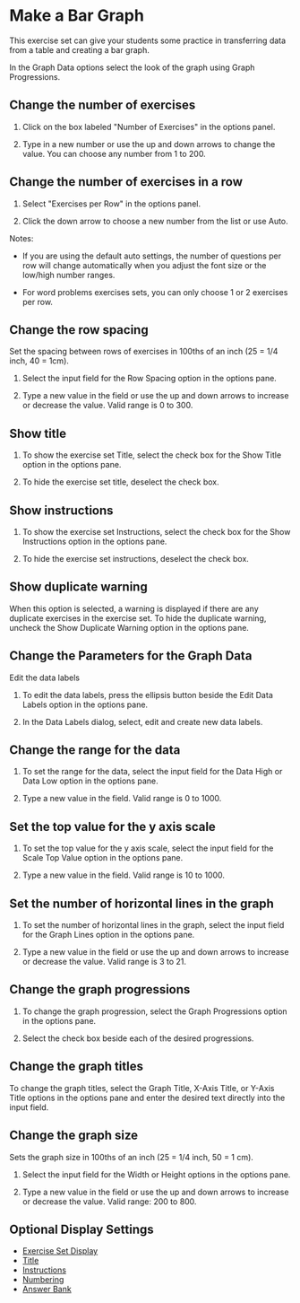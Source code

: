 # Make a Bar Graph

This exercise set can give your students some practice in transferring data from a table and creating a bar graph.

In the Graph Data options select the look of the graph using Graph Progressions.

## Change the number of exercises

1. Click on the box labeled "Number of Exercises" in the options panel.

2. Type in a new number or use the up and down arrows to change the value. You can choose any number from 1 to 200.

## Change the number of exercises in a row

1. Select "Exercises per Row" in the options panel.

2. Click the down arrow to choose a new number from the list or use Auto.

Notes:

- If you are using the default auto settings, the number of questions per row will change automatically when you adjust the font size or the low/high number ranges.

- For word problems exercises sets, you can only choose 1 or 2 exercises per row.

## Change the row spacing

Set the spacing between rows of exercises in 100ths of an inch (25 = 1/4 inch, 40 = 1cm).

1. Select the input field for the Row Spacing option in the options pane.

2. Type a new value in the field or use the up and down arrows to increase or decrease the value. Valid range is 0 to 300.

## Show title

1. To show the exercise set Title, select the check box for the Show Title option in the options pane.

2. To hide the exercise set title, deselect the check box.

## Show instructions

1. To show the exercise set Instructions, select the check box for the Show Instructions option in the options pane.

2. To hide the exercise set instructions, deselect the check box.

## Show duplicate warning

When this option is selected, a warning is displayed if there are any duplicate exercises in the exercise set. To hide the duplicate warning, uncheck the Show Duplicate Warning option in the options pane.

## Change the Parameters for the Graph Data

Edit the data labels

1. To edit the data labels, press the ellipsis button beside the Edit Data Labels option in the options pane.

2. In the Data Labels dialog, select, edit and create new data labels.

## Change the range for the data

1. To set the range for the data, select the input field for the Data High or Data Low option in the options pane.

2. Type a new value in the field. Valid range is 0 to 1000.

## Set the top value for the y axis scale

1. To set the top value for the y axis scale, select the input field for the Scale Top Value option in the options pane.

2. Type a new value in the field. Valid range is 10 to 1000.

## Set the number of horizontal lines in the graph

1. To set the number of horizontal lines in the graph, select the input field for the Graph Lines option in the options pane.

2. Type a new value in the field or use the up and down arrows to increase or decrease the value. Valid range is 3 to 21.

## Change the graph progressions

1. To change the graph progression, select the Graph Progressions option in the options pane.

2. Select the check box beside each of the desired progressions.

## Change the graph titles

To change the graph titles, select the Graph Title, X-Axis Title, or Y-Axis Title options in the options pane and enter the desired text directly into the input field.

## Change the graph size

Sets the graph size in 100ths of an inch (25 = 1/4 inch, 50 = 1 cm).

1. Select the input field for the Width or Height options in the options pane.

2. Type a new value in the field or use the up and down arrows to increase or decrease the value. Valid range: 200 to 800.

## Optional Display Settings

- [Exercise Set Display](../../options/exercise-set-display-options.md)
- [Title](../../options/title-display-options.md)
- [Instructions](../../options/instructions-display-options.md)
- [Numbering](../../options/numbering-display-options.md)
- [Answer Bank](../../options/answer-bank-display-options.md)

